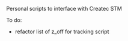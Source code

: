 Personal scripts to interface with Createc STM

To do:
- refactor list of z_off for tracking script
